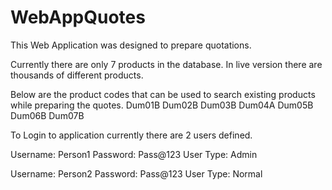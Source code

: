 # WebAppQuotes
This Web Application was designed to prepare quotations.

Currently there are only 7 products in the database. In live version there are thousands of different products.

Below are the product codes that can be used to search existing products while preparing the quotes.
Dum01B
Dum02B
Dum03B
Dum04A
Dum05B
Dum06B
Dum07B


To Login to application currently there are 2 users defined.

Username: Person1
Password: Pass@123
User Type: Admin

Username: Person2
Password: Pass@123
User Type: Normal

